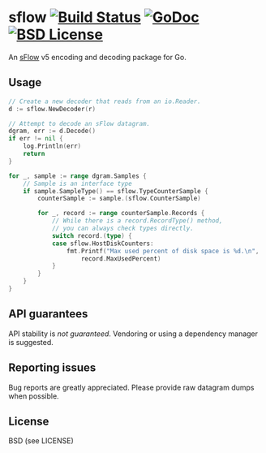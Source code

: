 sflow [![Build Status](https://drone.io/github.com/PreetamJinka/sflow/status.png)](https://drone.io/github.com/PreetamJinka/sflow/latest) [![GoDoc](https://godoc.org/github.com/PreetamJinka/sflow?status.svg)](https://godoc.org/github.com/PreetamJinka/sflow) [![BSD License](https://img.shields.io/pypi/l/Django.svg)]()
====

An [sFlow](http://sflow.org/) v5 encoding and decoding package for Go.

Usage
---

```go
// Create a new decoder that reads from an io.Reader.
d := sflow.NewDecoder(r)

// Attempt to decode an sFlow datagram.
dgram, err := d.Decode()
if err != nil {
	log.Println(err)
	return
}

for _, sample := range dgram.Samples {
	// Sample is an interface type
	if sample.SampleType() == sflow.TypeCounterSample {
		counterSample := sample.(sflow.CounterSample)

		for _, record := range counterSample.Records {
			// While there is a record.RecordType() method,
			// you can always check types directly.
			switch record.(type) {
			case sflow.HostDiskCounters:
				fmt.Printf("Max used percent of disk space is %d.\n",
					record.MaxUsedPercent)
			}
		}
	}
}
```

API guarantees
---
API stability is *not guaranteed*. Vendoring or using a dependency manager is suggested.

Reporting issues
---
Bug reports are greatly appreciated. Please provide raw datagram dumps when possible.

License
---
BSD (see LICENSE)
